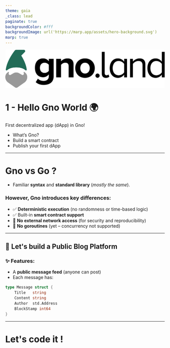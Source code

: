 ```yaml
---
theme: gaia
_class: lead
paginate: true
backgroundColor: #fff
backgroundImage: url('https://marp.app/assets/hero-background.svg')
marp: true
---
```


<!--
Deployed online your first simple dApp

What is possible in Gno compared to Go
How to import already made package

Créer le contenu d'un dApp simple, avec des fonctinonalites + ou - avancé
Platforme de messagerie publique, feed
Une liste de message, avec un blockstamp, et un auteur

Utilisation de librairie online 
Créer une clé avec gnokey
Deploiement du contrat sur la beta net

Next tutorial : Test des packets


-->
![width:600px](../images/gnoland-logo.png)
# 1 - Hello Gno World 🌍
First decentralized app (dApp) in Gno!
- What’s Gno?
- Build a smart contract
- Publish your first dApp
<!--
- Learn what makes Gno different from Go
- Build and deploy your first simple contract
- Understand basic smart contract structure and deployment tools
-->


---
<!--
Gno is designed for blockchain applications
Go for general purpose
-->
# **Gno** vs **Go** ?
- Familiar **syntax** and **standard library** (*mostly the same*).

### However, Gno introduces key differences:
- ✅ **Deterministic execution** (no randomness or time-based logic)
- ✅ Built-in **smart contract support**
- 🚫 **No external network access** (for security and reproducibility)
- 🚫 **No goroutines** (yet – concurrency not supported)


---
## 📢 Let's build a Public Blog Platform
### ✨ Features:
  - A **public message feed** (anyone can post)
- Each message has:
```go
type Message struct {
    Title   string
    Content string
    Author  std.Address
    BlockStamp int64
}
```

---
<!--
_class: lead
-->
# Let's code it !

<!-- 

First we need to create a private key using gnokey
## Creating a Key with `gnokey`
gnokey add mykey
- Securely manage private keys

## Deploying the Contract on Beta Net
```sh
gnoland tx call "publish_message" --args "Hello, Gno!"
```
- Deploy and test your smart contract
-->
